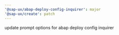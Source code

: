 ```yaml
---
'@sap-ux/abap-deploy-config-inquirer': major
'@sap-ux/create': patch
---
```


update prompt options for abap deploy config inquirer
